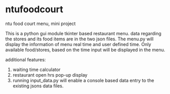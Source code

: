 # ntufoodcourt
ntu food court menu, mini project


This is a python gui module tkinter based restaurant menu. data regarding the stores and its food items are in the two json files.
The menu.py will display the information of menu real time and user defined time. Only available food/stores,
based on the time input will be displayed in the menu.

additional features:

1. waiting time calculator 
2. restaurant open hrs pop-up display
3. running input_data.py will enable a console based data entry to the existing jsons data files.
